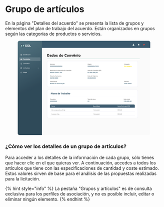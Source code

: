 # Grupo de artículos

En la página "Detalles del acuerdo" se presenta la lista de grupos y elementos del plan de trabajo del acuerdo. Están organizados en grupos según las categorías de productos o servicios.

<figure><img src="../../../.gitbook/assets/Usuários de Convênios (3).png" alt=""><figcaption></figcaption></figure>

### ¿Cómo ver los detalles de un grupo de artículos?

Para acceder a los detalles de la información de cada grupo, sólo tienes que hacer clic en el que quieras ver. A continuación, accedes a todos los artículos que tiene con las especificaciones de cantidad y coste estimado. Estos valores sirven de base para el análisis de las propuestas realizadas para la licitación.

{% hint style="info" %}
La pestaña "Grupos y artículos" es de consulta exclusiva para los perfiles de asociación, y no es posible incluir, editar o eliminar ningún elemento.
{% endhint %}

